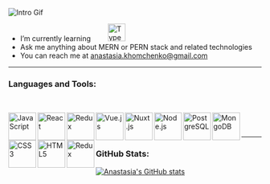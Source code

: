 <!-- ### <h2 align="left">Hey There 👋, I'm Anastasia</h1> -->
![Intro Gif](src/introGif.gif)
<!-- ### <img src="header.png"> -->

<!-- <div> -->
- I’m currently learning [<img style="margin-left: 30px" alt="TypeScript" height="35" src="https://img.icons8.com/external-tal-revivo-green-tal-revivo/72/000000/external-typescript-an-open-source-programming-language-developed-and-maintained-by-microsoft-logo-green-tal-revivo.png"/>][TS]
- Ask me anything about MERN or PERN stack and related technologies
- You can reach me at anastasia.khomchenko@gmail.com
<!-- </div> -->

---
### Languages and Tools:

<br/>

[<img align="left" alt="JavaScript" width="55px" src="https://img.icons8.com/external-tal-revivo-green-tal-revivo/72/000000/external-javascript-is-a-high-level-interpreted-programming-language-logo-green-tal-revivo.png" />][js]
[<img align="left" alt="React" width="55px" src="https://img.icons8.com/external-tal-revivo-green-tal-revivo/72/000000/external-react-a-javascript-library-for-building-user-interfaces-logo-green-tal-revivo.png"/>][react]
[<img align="left" alt="Redux"  width="55px" src="https://img.icons8.com/external-tal-revivo-green-tal-revivo/72/000000/external-redux-an-open-source-javascript-library-for-managing-application-state-logo-green-tal-revivo.png"/>][redux]
[<img align="left" alt="Vue.js"  width="55px" img src="https://img.icons8.com/external-tal-revivo-green-tal-revivo/72/000000/external-vuejs-an-open-source-javascript-framework-for-building-user-interfaces-and-single-page-applications-logo-green-tal-revivo.png"/>][vue]
[<img align="left" alt="Nuxt.js"  width="55px" src="https://img.icons8.com/external-tal-revivo-green-tal-revivo/72/000000/external-nuxt-js-a-free-and-open-source-web-application-framework-logo-green-tal-revivo.png"/>][nuxt]
[<img align="left" alt="Node.js" width="55px" src="https://img.icons8.com/external-tal-revivo-green-tal-revivo/72/000000/external-nodejs-is-an-open-source-cross-platform-javascript-run-time-environment-logo-green-tal-revivo.png" />][node]
[<img align="left" alt="PostgreSQL" width="55px" src="https://img.icons8.com/external-tal-revivo-green-tal-revivo/72/000000/external-postgre-sql-a-free-and-open-source-relational-database-management-system-logo-green-tal-revivo.png"/>][postgres]
[<img align="left" alt="MongoDB" width="55px" src="https://img.icons8.com/external-tal-revivo-green-tal-revivo/72/000000/external-mongodb-a-cross-platform-document-oriented-database-program-logo-green-tal-revivo.png"/>][mongo]
[<img align="left" alt="CSS3" width="55px" src="https://img.icons8.com/external-tal-revivo-green-tal-revivo/72/000000/external-css-wizardry-deliver-faster-and-more-reliable-experiences-to-their-customers-logo-green-tal-revivo.png" />][css]
[<img align="left" alt="HTML5" width="55px" src="https://img.icons8.com/external-tal-revivo-green-tal-revivo/72/000000/external-html-5-is-a-software-solution-stack-that-defines-the-properties-and-behaviors-of-web-page-logo-green-tal-revivo.png" />][html]
[<img align="left" alt="Redux" width="55px" src="https://img.icons8.com/external-tal-revivo-green-tal-revivo/72/000000/external-jest-can-collect-code-coverage-information-from-entire-projects-logo-green-tal-revivo.png"/>][jest]

<br />
<br />

---
### GitHub Stats:
[![Anastasia's GitHub stats](https://github-readme-stats.vercel.app/api?username=Anakhom&theme=dark&show_icons=true)](https://github.com/anakhom)

<!-- ---
### Contacts

[<img align="left" alt="anakhom | LinkedIn" width="40px" src="https://img.icons8.com/color/48/000000/linkedin-2--v1.png" />][linkedin]
[<img align="left" alt="anakhom | Instagram" width="40px" src="https://img.icons8.com/fluency/48/000000/instagram-new.png" />][instagram] -->
<!-- [<img align="left" alt="Sass" width="65px" src="https://img.icons8.com/external-tal-revivo-green-tal-revivo/72/000000/external-sass-a-style-sheet-professional-grade-css-extension-language-logo-green-tal-revivo.png" />][sass] -->
<!-- [<img alt="npm" width="55px" src="https://img.icons8.com/external-tal-revivo-green-tal-revivo/72/000000/external-npm-a-package-manager-for-the-javascript-programming-language-logo-green-tal-revivo.png"/>][npm] -->

<!-- <br/>
<br/>
 -->
[instagram]: https://www.instagram.com/anakhom
[linkedin]: https://www.linkedin.com/in/anakhom
[github]: https://github.com/anakhom
[js]: https://www.javascript.com
[react]: https://reactjs.org
[redux]: https://redux.js.org
[vue]: https://vuejs.org
[nuxt]: https://nuxtjs.org
[node]: https://nodejs.org/en
[postgres]: https://www.postgresql.org
[css]: https://www.w3schools.com/css
[sass]: https://sass-lang.com
[html]: https://developer.mozilla.org/en-US/docs/Glossary/HTML5
[jest]: https://jestjs.io
[npm]: https://www.npmjs.com
[mongo]: https://www.mongodb.com
[TS]: typescriptlang.org



